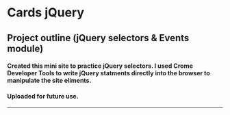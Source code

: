 # Cards jQuery 


## Project outline (jQuery selectors & Events module)

#### Created this mini site to practice jQuery selectors. I used Crome Developer Tools to write jQuery statments directly into the browser to manipulate the site eliments.
#### Uploaded for future use.
--------
